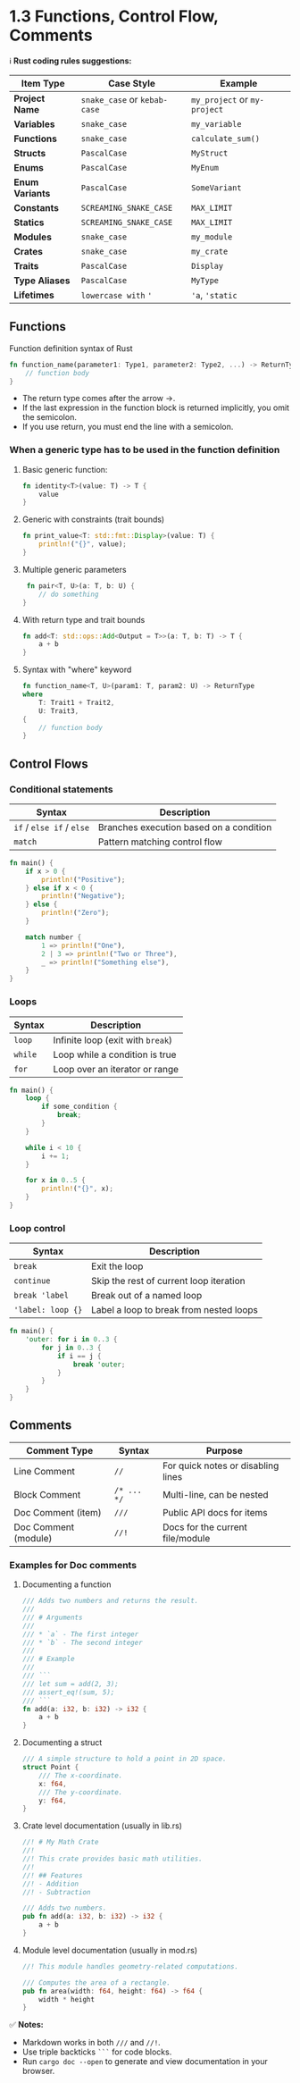 # 1.3 Functions, Control Flow, Comments

ℹ️ **Rust coding rules suggestions:**

| Item Type         | Case Style                   | Example                      |
| ----------------- | ---------------------------- | ---------------------------- |
| **Project Name**  | `snake_case` or `kebab-case` | `my_project` or `my-project` |
| **Variables**     | `snake_case`                 | `my_variable`                |
| **Functions**     | `snake_case`                 | `calculate_sum()`            |
| **Structs**       | `PascalCase`                 | `MyStruct`                   |
| **Enums**         | `PascalCase`                 | `MyEnum`                     |
| **Enum Variants** | `PascalCase`                 | `SomeVariant`                |
| **Constants**     | `SCREAMING_SNAKE_CASE`       | `MAX_LIMIT`                  |
| **Statics**       | `SCREAMING_SNAKE_CASE`       | `MAX_LIMIT`                  |
| **Modules**       | `snake_case`                 | `my_module`                  |
| **Crates**        | `snake_case`                 | `my_crate`                   |
| **Traits**        | `PascalCase`                 | `Display`                    |
| **Type Aliases**  | `PascalCase`                 | `MyType`                     |
| **Lifetimes**     | `lowercase with` `'`         | `'a`, `'static`              |

## Functions

Function definition syntax of Rust

```rust
fn function_name(parameter1: Type1, parameter2: Type2, ...) -> ReturnType {
    // function body
}
```

- The return type comes after the arrow ->.
- If the last expression in the function block is returned implicitly, you omit the semicolon.
- If you use return, you must end the line with a semicolon.

### When a generic type has to be used in the function definition

1. Basic generic function:

   ```rust
   fn identity<T>(value: T) -> T {
       value
   }
   ```

2. Generic with constraints (trait bounds)

   ```rust
   fn print_value<T: std::fmt::Display>(value: T) {
       println!("{}", value);
   }
   ```

3. Multiple generic parameters

   ```rust
    fn pair<T, U>(a: T, b: U) {
       // do something
   }
   ```

4. With return type and trait bounds

   ```rust
   fn add<T: std::ops::Add<Output = T>>(a: T, b: T) -> T {
       a + b
   }
   ```

5. Syntax with "where" keyword

   ```rust
   fn function_name<T, U>(param1: T, param2: U) -> ReturnType
   where
       T: Trait1 + Trait2,
       U: Trait3,
   {
       // function body
   }
   ```

## Control Flows

### Conditional statements

| Syntax                    | Description                             |
| ------------------------- | --------------------------------------- |
| `if` / `else if` / `else` | Branches execution based on a condition |
| `match`                   | Pattern matching control flow           |

```rust
fn main() {
    if x > 0 {
        println!("Positive");
    } else if x < 0 {
        println!("Negative");
    } else {
        println!("Zero");
    }

    match number {
        1 => println!("One"),
        2 | 3 => println!("Two or Three"),
        _ => println!("Something else"),
    }
}
```

### Loops

| Syntax  | Description                       |
| ------- | --------------------------------- |
| `loop`  | Infinite loop (exit with `break`) |
| `while` | Loop while a condition is true    |
| `for`   | Loop over an iterator or range    |

```rust
fn main() {
    loop {
        if some_condition {
            break;
        }
    }

    while i < 10 {
        i += 1;
    }

    for x in 0..5 {
        println!("{}", x);
    }
}
```

### Loop control

| Syntax            | Description                             |
| ----------------- | --------------------------------------- |
| `break`           | Exit the loop                           |
| `continue`        | Skip the rest of current loop iteration |
| `break 'label`    | Break out of a named loop               |
| `'label: loop {}` | Label a loop to break from nested loops |

```rust
fn main() {
    'outer: for i in 0..3 {
        for j in 0..3 {
            if i == j {
                break 'outer;
            }
        }
    }
}
```

## Comments

| Comment Type         | Syntax      | Purpose                            |
| -------------------- | ----------- | ---------------------------------- |
| Line Comment         | `//`        | For quick notes or disabling lines |
| Block Comment        | `/* ... */` | Multi-line, can be nested          |
| Doc Comment (item)   | `///`       | Public API docs for items          |
| Doc Comment (module) | `//!`       | Docs for the current file/module   |

### Examples for Doc comments

1. Documenting a function

   ````rust
   /// Adds two numbers and returns the result.
   ///
   /// # Arguments
   ///
   /// * `a` - The first integer
   /// * `b` - The second integer
   ///
   /// # Example
   ///
   /// ```
   /// let sum = add(2, 3);
   /// assert_eq!(sum, 5);
   /// ```
   fn add(a: i32, b: i32) -> i32 {
       a + b
   }
   ````

2. Documenting a struct

   ```rust
   /// A simple structure to hold a point in 2D space.
   struct Point {
       /// The x-coordinate.
       x: f64,
       /// The y-coordinate.
       y: f64,
   }
   ```

3. Crate level documentation (usually in lib.rs)

   ```rust
   //! # My Math Crate
   //!
   //! This crate provides basic math utilities.
   //!
   //! ## Features
   //! - Addition
   //! - Subtraction

   /// Adds two numbers.
   pub fn add(a: i32, b: i32) -> i32 {
       a + b
   }
   ```

4. Module level documentation (usually in mod.rs)

   ```rust
   //! This module handles geometry-related computations.

   /// Computes the area of a rectangle.
   pub fn area(width: f64, height: f64) -> f64 {
       width * height
   }
   ```

✅ **Notes:**

- Markdown works in both `///` and `//!`.
- Use triple backticks ` ``` ` for code blocks.
- Run `cargo doc --open` to generate and view documentation in your browser.
